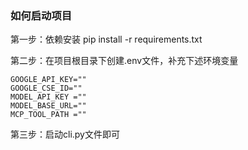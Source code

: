 ### 如何启动项目

第一步：依赖安装
pip install -r requirements.txt

第二步：在项目根目录下创建.env文件，补充下述环境变量
```text
GOOGLE_API_KEY=""
GOOGLE_CSE_ID=""
MODEL_API_KEY =""
MODEL_BASE_URL=""
MCP_TOOL_PATH =""
```

第三步：启动cli.py文件即可